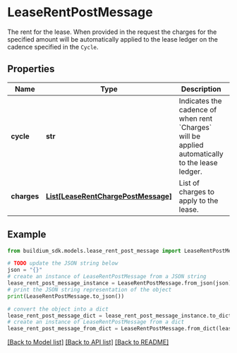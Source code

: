 # LeaseRentPostMessage

The rent for the lease. When provided in the request the charges for the specified amount will be automatically applied to the lease ledger on the cadence specified in the `Cycle`.

## Properties

Name | Type | Description | Notes
------------ | ------------- | ------------- | -------------
**cycle** | **str** | Indicates the cadence of when rent &#x60;Charges&#x60; will be applied automatically to the lease ledger. | 
**charges** | [**List[LeaseRentChargePostMessage]**](LeaseRentChargePostMessage.md) | List of charges to apply to the lease. | 

## Example

```python
from buildium_sdk.models.lease_rent_post_message import LeaseRentPostMessage

# TODO update the JSON string below
json = "{}"
# create an instance of LeaseRentPostMessage from a JSON string
lease_rent_post_message_instance = LeaseRentPostMessage.from_json(json)
# print the JSON string representation of the object
print(LeaseRentPostMessage.to_json())

# convert the object into a dict
lease_rent_post_message_dict = lease_rent_post_message_instance.to_dict()
# create an instance of LeaseRentPostMessage from a dict
lease_rent_post_message_from_dict = LeaseRentPostMessage.from_dict(lease_rent_post_message_dict)
```
[[Back to Model list]](../README.md#documentation-for-models) [[Back to API list]](../README.md#documentation-for-api-endpoints) [[Back to README]](../README.md)


